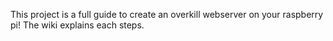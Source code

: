 This project is a full guide to create an overkill webserver on your raspberry pi!
The wiki explains each steps.
